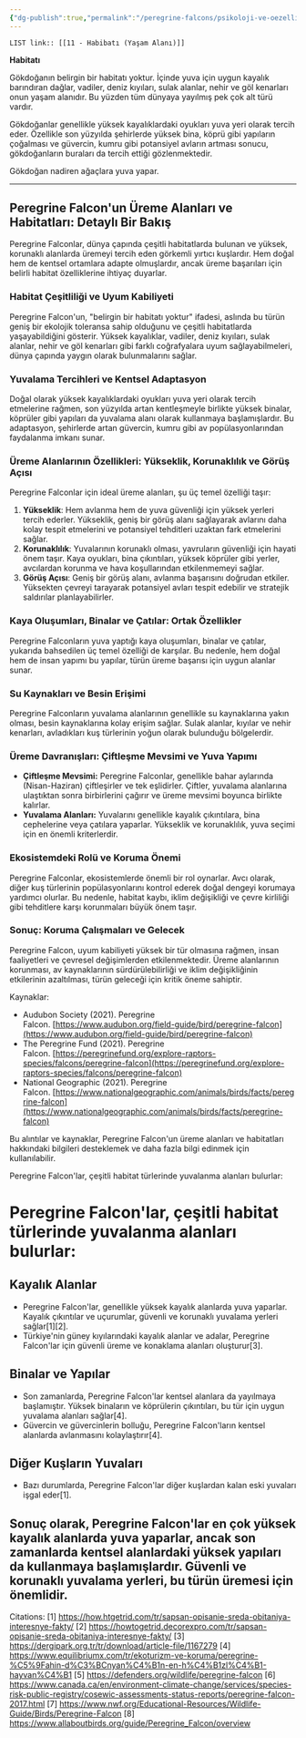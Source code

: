 ```yaml
---
{"dg-publish":true,"permalink":"/peregrine-falcons/psikoloji-ve-oezellikleri/11-habibati-yasam-alani/"}
---
```


`LIST link:: [[11 - Habibatı (Yaşam Alanı)]] `

**Habitatı**  

Gökdoğanın belirgin bir habitatı yoktur. İçinde yuva için uygun kayalık barındıran dağlar, vadiler, deniz kıyıları, sulak alanlar, nehir ve göl kenarları onun yaşam alanıdır. Bu yüzden tüm dünyaya yayılmış pek çok alt türü vardır. 

Gökdoğanlar genellikle yüksek kayalıklardaki oyukları yuva yeri olarak tercih eder. Özellikle son yüzyılda şehirlerde yüksek bina, köprü gibi yapıların çoğalması ve güvercin, kumru gibi potansiyel avların artması sonucu, gökdoğanların buraları da tercih ettiği gözlenmektedir. 

Gökdoğan nadiren ağaçlara yuva yapar.

---
## Peregrine Falcon'un Üreme Alanları ve Habitatları: Detaylı Bir Bakış

Peregrine Falconlar, dünya çapında çeşitli habitatlarda bulunan ve yüksek, korunaklı alanlarda üremeyi tercih eden görkemli yırtıcı kuşlardır. Hem doğal hem de kentsel ortamlara adapte olmuşlardır, ancak üreme başarıları için belirli habitat özelliklerine ihtiyaç duyarlar.

### Habitat Çeşitliliği ve Uyum Kabiliyeti

Peregrine Falcon'un, "belirgin bir habitatı yoktur" ifadesi, aslında bu türün geniş bir ekolojik toleransa sahip olduğunu ve çeşitli habitatlarda yaşayabildiğini gösterir. Yüksek kayalıklar, vadiler, deniz kıyıları, sulak alanlar, nehir ve göl kenarları gibi farklı coğrafyalara uyum sağlayabilmeleri, dünya çapında yaygın olarak bulunmalarını sağlar.

### Yuvalama Tercihleri ve Kentsel Adaptasyon

Doğal olarak yüksek kayalıklardaki oyukları yuva yeri olarak tercih etmelerine rağmen, son yüzyılda artan kentleşmeyle birlikte yüksek binalar, köprüler gibi yapıları da yuvalama alanı olarak kullanmaya başlamışlardır. Bu adaptasyon, şehirlerde artan güvercin, kumru gibi av popülasyonlarından faydalanma imkanı sunar.

### Üreme Alanlarının Özellikleri: Yükseklik, Korunaklılık ve Görüş Açısı

Peregrine Falconlar için ideal üreme alanları, şu üç temel özelliği taşır:

1. **Yükseklik**: Hem avlanma hem de yuva güvenliği için yüksek yerleri tercih ederler. Yükseklik, geniş bir görüş alanı sağlayarak avlarını daha kolay tespit etmelerini ve potansiyel tehditleri uzaktan fark etmelerini sağlar. 
2. **Korunaklılık**: Yuvalarının korunaklı olması, yavruların güvenliği için hayati önem taşır. Kaya oyukları, bina çıkıntıları, yüksek köprüler gibi yerler, avcılardan korunma ve hava koşullarından etkilenmemeyi sağlar.
3. **Görüş Açısı**: Geniş bir görüş alanı, avlanma başarısını doğrudan etkiler. Yüksekten çevreyi tarayarak potansiyel avları tespit edebilir ve stratejik saldırılar planlayabilirler.

### Kaya Oluşumları, Binalar ve Çatılar: Ortak Özellikler

Peregrine Falconların yuva yaptığı kaya oluşumları, binalar ve çatılar, yukarıda bahsedilen üç temel özelliği de karşılar. Bu nedenle, hem doğal hem de insan yapımı bu yapılar, türün üreme başarısı için uygun alanlar sunar.

### Su Kaynakları ve Besin Erişimi

Peregrine Falconların yuvalama alanlarının genellikle su kaynaklarına yakın olması, besin kaynaklarına kolay erişim sağlar. Sulak alanlar, kıyılar ve nehir kenarları, avladıkları kuş türlerinin yoğun olarak bulunduğu bölgelerdir.

### Üreme Davranışları: Çiftleşme Mevsimi ve Yuva Yapımı

- **Çiftleşme Mevsimi:**  Peregrine Falconlar, genellikle bahar aylarında (Nisan-Haziran) çiftleşirler ve tek eşlidirler. Çiftler, yuvalama alanlarına ulaştıktan sonra birbirlerini çağırır ve üreme mevsimi boyunca birlikte kalırlar.
- **Yuvalama Alanları:** Yuvalarını genellikle kayalık çıkıntılara, bina cephelerine veya çatılara yaparlar. Yükseklik ve korunaklılık, yuva seçimi için en önemli kriterlerdir.

### Ekosistemdeki Rolü ve Koruma Önemi

Peregrine Falconlar, ekosistemlerde önemli bir rol oynarlar. Avcı olarak, diğer kuş türlerinin popülasyonlarını kontrol ederek doğal dengeyi korumaya yardımcı olurlar. Bu nedenle, habitat kaybı, iklim değişikliği ve çevre kirliliği gibi tehditlere karşı korunmaları büyük önem taşır.

### Sonuç: Koruma Çalışmaları ve Gelecek

Peregrine Falcon, uyum kabiliyeti yüksek bir tür olmasına rağmen, insan faaliyetleri ve çevresel değişimlerden etkilenmektedir. Üreme alanlarının korunması, av kaynaklarının sürdürülebilirliği ve iklim değişikliğinin etkilerinin azaltılması, türün geleceği için kritik öneme sahiptir.


Kaynaklar:

- Audubon Society (2021). Peregrine Falcon. [https://www.audubon.org/field-guide/bird/peregrine-falcon](https://www.audubon.org/field-guide/bird/peregrine-falcon)
- The Peregrine Fund (2021). Peregrine Falcon. [https://peregrinefund.org/explore-raptors-species/falcons/peregrine-falcon](https://peregrinefund.org/explore-raptors-species/falcons/peregrine-falcon)
- National Geographic (2021). Peregrine Falcon. [https://www.nationalgeographic.com/animals/birds/facts/peregrine-falcon](https://www.nationalgeographic.com/animals/birds/facts/peregrine-falcon)

Bu alıntılar ve kaynaklar, Peregrine Falcon'un üreme alanları ve habitatları hakkındaki bilgileri desteklemek ve daha fazla bilgi edinmek için kullanılabilir.

Peregrine Falcon'lar, çeşitli habitat türlerinde yuvalanma alanları bulurlar:

# Peregrine Falcon'lar, çeşitli habitat türlerinde yuvalanma alanları bulurlar:
## Kayalık Alanlar
- Peregrine Falcon'lar, genellikle yüksek kayalık alanlarda yuva yaparlar. Kayalık çıkıntılar ve uçurumlar, güvenli ve korunaklı yuvalama yerleri sağlar[1][2].
- Türkiye'nin güney kıyılarındaki kayalık alanlar ve adalar, Peregrine Falcon'lar için güvenli üreme ve konaklama alanları oluşturur[3].

## Binalar ve Yapılar
- Son zamanlarda, Peregrine Falcon'lar kentsel alanlara da yayılmaya başlamıştır. Yüksek binaların ve köprülerin çıkıntıları, bu tür için uygun yuvalama alanları sağlar[4].
- Güvercin ve güvercinlerin bolluğu, Peregrine Falcon'ların kentsel alanlarda avlanmasını kolaylaştırır[4].

## Diğer Kuşların Yuvaları
- Bazı durumlarda, Peregrine Falcon'lar diğer kuşlardan kalan eski yuvaları işgal eder[1].

## Sonuç olarak, Peregrine Falcon'lar en çok yüksek kayalık alanlarda yuva yaparlar, ancak son zamanlarda kentsel alanlardaki yüksek yapıları da kullanmaya başlamışlardır. Güvenli ve korunaklı yuvalama yerleri, bu türün üremesi için önemlidir.

Citations:
[1] https://how.htgetrid.com/tr/sapsan-opisanie-sreda-obitaniya-interesnye-fakty/
[2] https://howtogetrid.decorexpro.com/tr/sapsan-opisanie-sreda-obitaniya-interesnye-fakty/
[3] https://dergipark.org.tr/tr/download/article-file/1167279
[4] https://www.equilibriumx.com/tr/ekoturizm-ve-koruma/peregrine-%C5%9Fahin-d%C3%BCnyan%C4%B1n-en-h%C4%B1zl%C4%B1-hayvan%C4%B1
[5] https://defenders.org/wildlife/peregrine-falcon
[6] https://www.canada.ca/en/environment-climate-change/services/species-risk-public-registry/cosewic-assessments-status-reports/peregrine-falcon-2017.html
[7] https://www.nwf.org/Educational-Resources/Wildlife-Guide/Birds/Peregrine-Falcon
[8] https://www.allaboutbirds.org/guide/Peregrine_Falcon/overview